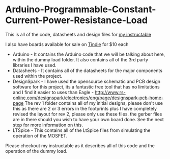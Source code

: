 Arduino-Programmable-Constant-Current-Power-Resistance-Load
===========================================================

This is all of the code, datasheets and design files for [my instructable](http://www.instructables.com/id/Arduino-Programmable-Constant-Current-Power-Resist/ "Arduino Programmable Constant Current Power Resistance Load") 

I also have boards available for sale on [Tindie](https://www.tindie.com/products/Wigman27/pcb-for-arduino-programmable-constant-current-power-resistance-load/) for $10 each

* Arduino - It contains the Arduino code that we will be talking about here, within the dummy load folder. It also contains all of the 3rd party libraries I have used.
* Datasheets - It contains all of the datasheets for the major components used within the project.
* DesignSpark - I have used the opensource schematic and PCB design software for this project, its a fantastic free tool that has no limitations and I find it easier to uses than Eagle - http://www.rs-online.com/designspark/electronics/eng/page/designspark-pcb-home-page The rev 1 folder contains all of my initial designs, please don't use this as there are 2 or 3 errors in the footprints plus I have completely revised the layout for rev 2, please only use these files. the gerber files are in there should you wish to have your own board done. See the next step for more information on this.
* LTSpice - This contains all of the LtSpice files from simulating the operation of the MOSFET.

Please checkout my instructable as it describes all of this code and the operation of the dummy load.
